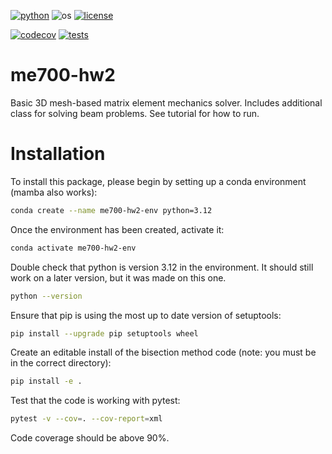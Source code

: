 [![python](https://img.shields.io/badge/python-3.12-blue.svg)](https://www.python.org/)
![os](https://img.shields.io/badge/os-ubuntu%20|%20macos%20|%20windows-blue.svg)
[![license](https://img.shields.io/badge/license-MIT-green.svg)](https://github.com/sandialabs/sibl#license)

[![codecov](https://codecov.io/gh/rtengle/me700-hw2/graph/badge.svg?token=V8BG4FHMD7)](https://codecov.io/gh/rtengle/me700-hw2)
[![tests](https://github.com/rtengle/me700-hw2/actions/workflows/tests.yml/badge.svg)](https://github.com/rtengle/me700-hw2/actions)

# me700-hw2
Basic 3D mesh-based matrix element mechanics solver. Includes additional class for solving beam problems. See tutorial for how to run.

# Installation

To install this package, please begin by setting up a conda environment (mamba also works):
```bash
conda create --name me700-hw2-env python=3.12
```
Once the environment has been created, activate it:

```bash
conda activate me700-hw2-env
```
Double check that python is version 3.12 in the environment. It should still work on a later version, but it was made on this one.
```bash
python --version
```
Ensure that pip is using the most up to date version of setuptools:
```bash
pip install --upgrade pip setuptools wheel
```
Create an editable install of the bisection method code (note: you must be in the correct directory):
```bash
pip install -e .
```
Test that the code is working with pytest:
```bash
pytest -v --cov=. --cov-report=xml
```
Code coverage should be above 90%.

